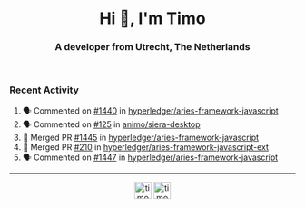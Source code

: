 <h1 align="center">Hi 👋, I'm Timo</h1>
<h3 align="center">A developer from Utrecht, The Netherlands</h3>
<br/>
<!-- https://github.com/rahuldkjain/github-profile-readme-generator --!>

<!--  <p align="left"><img src="https://github-readme-stats.vercel.app/api?username=timoglastra&show_icons=true&count_private=true&" alt="timoglastra" /></p> --!>

<!--
Github language stats
<p align="left"><img src="https://github-readme-stats.vercel.app/api/top-langs/?username=timoglastra&layout=compact" alt="timoglastra" /><p>
-->

<!-- Codestats language stats -->
<!-- <p align="left"><img src="https://codestats-readme.vercel.app/api/top-langs/?username=timoglastra&layout=compact&language_count=12" alt="timoglastra" /><p>    --!>
  
<h3>Recent Activity</h3>

<!--START_SECTION:activity-->
1. 🗣 Commented on [#1440](https://github.com/hyperledger/aries-framework-javascript/issues/1440) in [hyperledger/aries-framework-javascript](https://github.com/hyperledger/aries-framework-javascript)
2. 🗣 Commented on [#125](https://github.com/animo/siera-desktop/issues/125) in [animo/siera-desktop](https://github.com/animo/siera-desktop)
3. 🎉 Merged PR [#1445](https://github.com/hyperledger/aries-framework-javascript/pull/1445) in [hyperledger/aries-framework-javascript](https://github.com/hyperledger/aries-framework-javascript)
4. 🎉 Merged PR [#210](https://github.com/hyperledger/aries-framework-javascript-ext/pull/210) in [hyperledger/aries-framework-javascript-ext](https://github.com/hyperledger/aries-framework-javascript-ext)
5. 🗣 Commented on [#1447](https://github.com/hyperledger/aries-framework-javascript/issues/1447) in [hyperledger/aries-framework-javascript](https://github.com/hyperledger/aries-framework-javascript)
<!--END_SECTION:activity-->

---

<p align="center">
<a href="https://twitter.com/timoglastra" target="blank"><img align="center" src="https://cdn.jsdelivr.net/npm/simple-icons@3.0.1/icons/twitter.svg" alt="timoglastra" height="30" width="30" /></a>
<a href="https://linkedin.com/in/timoglastra" target="blank"><img align="center" src="https://cdn.jsdelivr.net/npm/simple-icons@3.0.1/icons/linkedin.svg" alt="timoglastra" height="30" width="30" /></a>
</p>




